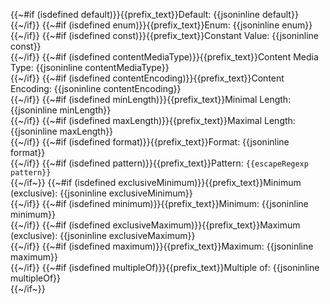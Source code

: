 {{~#if (isdefined default)}}{{prefix_text}}Default: {{jsoninline default}}<br/>{{~/if}}
{{~#if (isdefined enum)}}{{prefix_text}}Enum: {{jsoninline enum}}<br/>{{~/if}}
{{~#if (isdefined const)}}{{prefix_text}}Constant Value: {{jsoninline const}}<br/>{{~/if}}
{{~#if (isdefined contentMediaType)}}{{prefix_text}}Content Media Type: {{jsoninline contentMediaType}}<br/>{{~/if}}
{{~#if (isdefined contentEncoding)}}{{prefix_text}}Content Encoding: {{jsoninline contentEncoding}}<br/>{{~/if}}
{{~#if (isdefined minLength)}}{{prefix_text}}Minimal Length: {{jsoninline minLength}}<br/>{{~/if}}
{{~#if (isdefined maxLength)}}{{prefix_text}}Maximal Length: {{jsoninline maxLength}}<br/>{{~/if}}
{{~#if (isdefined format)}}{{prefix_text}}Format: {{jsoninline format}}<br/>{{~/if}}
{{~#if (isdefined pattern)}}{{prefix_text}}Pattern: `{{escapeRegexp pattern}}`<br/>{{~/if~}}
{{~#if (isdefined exclusiveMinimum)}}{{prefix_text}}Minimum (exclusive): {{jsoninline exclusiveMinimum}}<br/>{{~/if}}
{{~#if (isdefined minimum)}}{{prefix_text}}Minimum: {{jsoninline minimum}}<br/>{{~/if}}
{{~#if (isdefined exclusiveMaximum)}}{{prefix_text}}Maximum (exclusive): {{jsoninline exclusiveMaximum}}<br/>{{~/if}}
{{~#if (isdefined maximum)}}{{prefix_text}}Maximum: {{jsoninline maximum}}<br/>{{~/if}}
{{~#if (isdefined multipleOf)}}{{prefix_text}}Multiple of: {{jsoninline multipleOf}}<br/>{{~/if~}}
